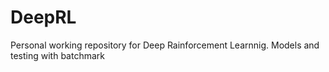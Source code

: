 # DeepRL
Personal working repository for Deep Rainforcement Learnnig. Models and testing with batchmark
